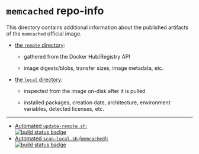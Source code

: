 # `memcached` repo-info

This directory contains additional information about the published artifacts of the `memcached` official image.

-	[the `remote` directory](remote/):

	-	gathered from the Docker Hub/Registry API

	-	image digests/blobs, transfer sizes, image metadata, etc.

-	[the `local` directory](local/):

	-	inspected from the image on-disk after it is pulled

	-	installed packages, creation date, architecture, environment variables, detected licenses, etc.

---

-	[Automated `update-remote.sh`:  
	![build status badge](https://doi-janky.infosiftr.net/job/repo-info/job/remote/badge/icon)](https://doi-janky.infosiftr.net/job/repo-info/job/remote/)
-	[Automated `scan-local.sh` (`memcached`):  
	![build status badge](https://doi-janky.infosiftr.net/job/repo-info/job/local/job/memcached/badge/icon)](https://doi-janky.infosiftr.net/job/repo-info/job/local/job/memcached)
